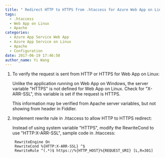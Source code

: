 ```yaml
---
title: " Redirect HTTP to HTTPS from .htaccess for Azure Web App on Linux on Apache"
tags:
  - .htaccess
  - Web App on Linux
  - Apache
categories:
  - Azure App Service Web App
  - Azure App Service on Linux
  - Apache
  - Configuration
date: 2017-06-19 17:46:50
author_name: Yi Wang
---
```


1. To verify the request is sent from HTTP or HTTPS for Web App on Linux:

   Unlike the application running on Web App on Windows, the server variable "HTTPS" is not defined for Web App on Linux. Check for "X-ARR-SSL", this variable is set if the request is HTTPS.

   This information may be verified from Apache server variables, but not showing from header in Fiddler.

2. Implement rewrite rule in .htaccess to allow HTTP to HTTPS redirect:

   Instead of using system variable "HTTPS", modify the RewriteCond to use "HTTP:X-ARR-SSL", sample code in .htaccess:


        RewriteEngine On
        RewriteCond %{HTTP:X-ARR-SSL} ^$
        RewriteRule ^(.*)$ https://%{HTTP_HOST}%{REQUEST_URI} [L,R=301]
